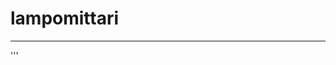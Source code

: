 # lampomittari
---
'''
<html>
    <head>
      <script type="text/javascript" src="https://www.gstatic.com/charts/loader.js"></script>
      <script type="text/javascript">
        google.charts.load('current', {'packages':['corechart']});
        google.charts.setOnLoadCallback(drawChart);
      

        async function drawChart() {

         let url='https://api.thingspeak.com/channels/1527799/feeds.json?results=20';
         
         const fetchResults = await fetch(url);
         const jsonResults = await fetchResults.json();
         const feedsResults = jsonResults.feeds;

         let editRows = [['Pvm','lämpötila']];

                  
         //let editRows='';
         for (const i in feedsResults) {
             editRows.push([feedsResults[i].created_at, parseInt(feedsResults[i].field2.split('.')[0])]);
           //  editRows +=" "+ feedsResults[i].field1.split('.')[0];
         }
         document.getElementById("resultTable").innerHTML = editRows;

        var data = google.visualization.arrayToDataTable( editRows);

        
        let editRows2 = [['Pvm', 'ilmankosteus']];
        for (const i in feedsResults) {
             editRows2.push([feedsResults[i].created_at, parseInt(feedsResults[i].field1.split('.')[0])]);
        }
        var data2 = google.visualization.arrayToDataTable( editRows2);
        document.getElementById("resultTable").innerHTML = editRows2;
        

        let editRows3 = [['Pvm', 'Dew_point']];
        for (const i in feedsResults) {
             editRows3.push([feedsResults[i].created_at, parseInt(feedsResults[i].field3.split('.')[0])]);
        }
        var data3 = google.visualization.arrayToDataTable( editRows3);
       document.getElementById("resultTable").innerHTML = editRows3;
        
        let editRows4 = [['Pvm', 'Heat_index']];
        for (const i in feedsResults) {
             editRows4.push([feedsResults[i].created_at, parseInt(feedsResults[i].field4.split('.')[0])]);
        }
        var data4 = google.visualization.arrayToDataTable( editRows4);
        document.getElementById("resultTable").innerHTML = editRows4;
        
    
      //  var data = google.visualization.arrayToDataTable([
        //  ['Pvm','lämpötila'],
       //   ['1.10', +11],
       //   ['2.10', +7],
       //   ['3.10', +12],
       //   ['4.10',  +4]
       // ]);
     // var data2 = google.visualization.arrayToDataTable([
        //  ['Pvm', 'ilmankosteus'],
        //  ['1.10',  54],
        //  ['2.10',  42],
        //  ['3.10',  60],
        //  ['4.10',  52]
       //]);
      
          var options = {
            title: 'Lämpötila',
            curveType: 'function',
            legend: { position: 'bottom' }
          };
          var options2 = {
            title: 'Ilmankosteus',
            curveType: 'function',
            legend: { position: 'bottom' }
          };
          var options3 = {
           title: 'Dew_point',
           curveType: 'function',
           legend: { position: 'bottom' }
          };
          var options4 = {
            title: 'Heat_index',
            curveType: 'function',
            legend: { position: 'bottom' }
          };
          var chart = new google.visualization.LineChart(document.getElementById('lampotila'));
          chart.draw(data, options);
          var chart2 = new google.visualization.AreaChart(document.getElementById('ilmankosteus'));
          chart2.draw(data2, options2);
          var chart3 = new google.visualization.LineChart(document.getElementById('Dew_point'));
          chart3.draw(data3, options3);
          var chart4 = new google.visualization.AreaChart(document.getElementById('Heat_index'));
          chart4.draw(data4, options4);
          //setTimeout w3Scool 
          setTimeout(drawChart,3000)
        }
      </script>
    </head>
    <body>
        <div id="resultTable"></div>
        <div id="lampotila" style="width: 900px; height: 500px"></div>
        <div id="ilmankosteus" style="width: 900px; height: 500px"></div>
        <div id="Dew_point" style="width: 900px; height: 500px"></div>
        <div id="Heat_index" style="width: 900px; height: 500px"></div>
    </body>
    </body>
  </html>
'''

![Kaavio](lampomittarinkaaviokuvat.jpg)
-----
![Mariadb](mariadb.jpg)
'''
import time
From datetime import datetime
import mariadb

arvo= 2
conn = mariadb.connect(user="root", password="HyTe", host="localhost",database="Tiedot")
cur= conn.cursor()

while True:
    time.sleep(5)
    print(f'Python toimii:{datetime.now()}')
    cur.execute(f"INSERT INTO Mittari (arvo, pvm) VALUES ('{arvo}','{datetime.now()}')")
    arvo+= 2
    conn.commit()
    
conn.close()
'''


